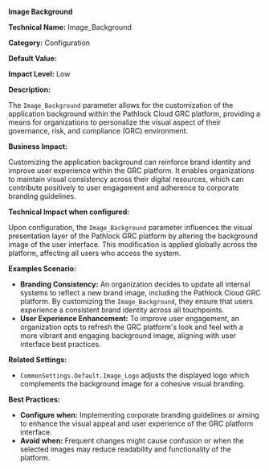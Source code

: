 **Image Background**

**Technical Name:** Image_Background

**Category:** Configuration

**Default Value:** 

**Impact Level:** Low

**Description:**

The `Image_Background` parameter allows for the customization of the application background within the Pathlock Cloud GRC platform, providing a means for organizations to personalize the visual aspect of their governance, risk, and compliance (GRC) environment. 

**Business Impact:**

Customizing the application background can reinforce brand identity and improve user experience within the GRC platform. It enables organizations to maintain visual consistency across their digital resources, which can contribute positively to user engagement and adherence to corporate branding guidelines.

**Technical Impact when configured:**

Upon configuration, the `Image_Background` parameter influences the visual presentation layer of the Pathlock GRC platform by altering the background image of the user interface. This modification is applied globally across the platform, affecting all users who access the system.

**Examples Scenario:**

- **Branding Consistency:** An organization decides to update all internal systems to reflect a new brand image, including the Pathlock Cloud GRC platform. By customizing the `Image_Background`, they ensure that users experience a consistent brand identity across all touchpoints.
- **User Experience Enhancement:** To improve user engagement, an organization opts to refresh the GRC platform's look and feel with a more vibrant and engaging background image, aligning with user interface best practices.

**Related Settings:** 

- `CommonSettings.Default.Image_Logo` adjusts the displayed logo which complements the background image for a cohesive visual branding.

**Best Practices:** 

- **Configure when:** Implementing corporate branding guidelines or aiming to enhance the visual appeal and user experience of the GRC platform interface.
- **Avoid when:** Frequent changes might cause confusion or when the selected images may reduce readability and functionality of the platform.